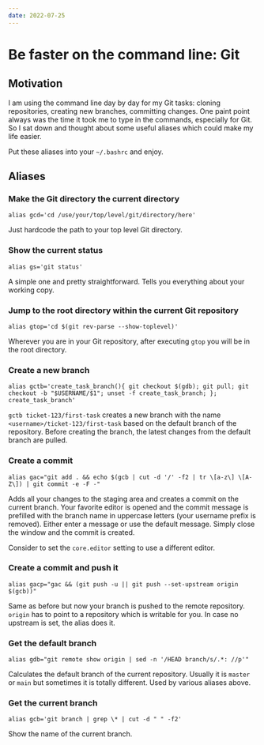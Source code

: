```yaml
---
date: 2022-07-25
---
```

# Be faster on the command line: Git

## Motivation

I am using the command line day by day for my Git tasks: cloning repositories, creating new branches, committing changes.
One paint point always was the time it took me to type in the commands, especially for Git. So I sat down and thought
about some useful aliases which could make my life easier.

Put these aliases into your `~/.bashrc` and enjoy.

## Aliases

### Make the Git directory the current directory

`alias gcd='cd /use/your/top/level/git/directory/here'`

Just hardcode the path to your top level Git directory.

### Show the current status

`alias gs='git status'`

A simple one and pretty straightforward. Tells you everything about your working copy.

### Jump to the root directory within the current Git repository

`alias gtop='cd $(git rev-parse --show-toplevel)'`

Wherever you are in your Git repository, after executing `gtop` you will be in the root directory.

### Create a new branch

`alias gctb='create_task_branch(){ git checkout $(gdb); git pull; git checkout -b "$USERNAME/$1"; unset -f create_task_branch; }; create_task_branch'`

`gctb ticket-123/first-task` creates a new branch with the name `<username>/ticket-123/first-task` based on the default branch
of the repository. Before creating the branch, the latest changes from the default branch are pulled.

### Create a commit

`alias gac="git add . && echo $(gcb | cut -d '/' -f2 | tr \[a-z\] \[A-Z\]) | git commit -e -F -"`

Adds all your changes to the staging area and creates a commit on the current branch. Your favorite editor is opened and
the commit message is prefilled with the branch name in uppercase letters (your username prefix is removed). Either enter
a message or use the default message. Simply close the window and the commit is created.

Consider to set the `core.editor` setting to use a different editor.

### Create a commit and push it

`alias gacp="gac && (git push -u || git push --set-upstream origin $(gcb))"`

Same as before but now your branch is pushed to the remote repository. `origin` has to point to a repository which is
writable for you. In case no upstream is set, the alias does it.

### Get the default branch

`alias gdb="git remote show origin | sed -n '/HEAD branch/s/.*: //p'"`

Calculates the default branch of the current repository. Usually it is `master` or `main` but sometimes it is totally different. Used
by various aliases above.

### Get the current branch

`alias gcb='git branch | grep \* | cut -d " " -f2'`

Show the name of the current branch.
